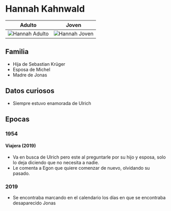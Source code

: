 # Hannah Kahnwald

| Adulto | Joven
| --- | ---
| <img src="https://vignette.wikia.nocookie.net/dark-netflix/images/0/0d/Hannah.png/revision/latest/scale-to-width-down/350?cb=20171207020113" alt="Hannah Adulto"> | <img src="https://vignette.wikia.nocookie.net/dark-netflix/images/6/6a/Hannah_1986.JPG/revision/latest/scale-to-width-down/350?cb=20180101123036" alt="Hannah Joven">

## Familia

* Hija de Sebastian Krüger
* Esposa de Michel
* Madre de Jonas

## Datos curiosos

* Siempre estuvo enamorada de Ulrich

## Epocas

### 1954

#### Viajera (2019)

* Va en busca de Ulrich pero este al preguntarle por su hijo y esposa, solo lo deja diciendo que no necesita a nadie.
* Le comenta a Egon que quiere comenzar de nuevo, olvidando su pasado.

### 2019

* Se encontraba marcando en el calendario los días en que se encontraba desaparecido Jonas